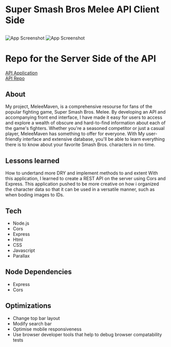 
# Super Smash Bros Melee API Client Side


## 

![App Screenshot](https://i.imgur.com/G7pincb.png)
![App Screenshot](https://i.imgur.com/OzAlKUf.png)

# Repo for the Server Side of the API

[API Application](https://names-and-faces-q9icov5fi-rcmtcristian.vercel.app/)  
[API Repo](https://github.com/rcmtcristian/names-and-faces/tree/main)

## About
My project, MeleeMaven, is a comprehensive resourse for fans of the popular fighting game, Super Smash Bros. Melee. By developing an API and accompanying front end interface, I have made it easy for users to access and explore a wealth of obscure and hard-to-find information about each of the game's fighters. Whether you're a seasoned competitor or just a casual player, MeleeMaven has something to offer for everyone. With My user-friendly interface and extensive database, you'll be able to learn everything there is to know about your favorite Smash Bros. characters in no time.

## Lessons learned
How to undertand more DRY and implement methods to and extent 
With this application, I learned to create a REST API on the server using
Cors and Express. This application pushed to be more creative on how i organized
the character data so that it can be used in a versatile manner, such as when boding images to IDs.

## Tech

- Node.js
- Cors
- Express
- Html
- CSS
- Javascript
- Parallax 





## Node Dependencies
- Express
- Cors
## Optimizations

- Change top bar layout
- Modify search bar
- Optimise mobile responsiveness 
- Use browser developer tools that help to debug browser compatability tests


